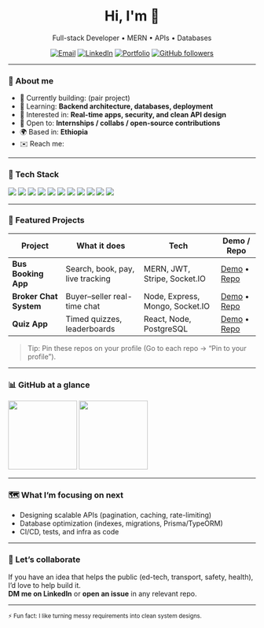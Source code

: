 <h1 align="center">Hi, I'm <YOUR NAME> 👋</h1>
<p align="center">
  Full-stack Developer • MERN • APIs • Databases
</p>

<!-- Quick badges -->
<p align="center">
  <a href="mailto:<your-email>"><img alt="Email" src="https://img.shields.io/badge/Email-Contact-informational?logo=gmail"></a>
  <a href="https://www.linkedin.com/in/<your-linkedin>"><img alt="LinkedIn" src="https://img.shields.io/badge/LinkedIn-Connect-blue?logo=linkedin"></a>
  <a href="https://<your-portfolio-domain>"><img alt="Portfolio" src="https://img.shields.io/badge/Portfolio-Visit-brightgreen?logo=vercel"></a>
  <a href="https://github.com/<your-username>?tab=followers"><img alt="GitHub followers" src="https://img.shields.io/github/followers/<your-username>?style=social"></a>
</p>

---

### 🚀 About me
- 🔭 Currently building: **<your current project>** (pair project)
- 🌱 Learning: **Backend architecture, databases, deployment**
- 🧰 Interested in: **Real-time apps, security, and clean API design**
- 🤝 Open to: **Internships / collabs / open-source contributions**
- 🌍 Based in: **Ethiopia**
- ✉️ Reach me: **<your-email>**

---

### 🧩 Tech Stack
<p>
  <!-- Keep it simple with badges. Add/remove as needed. -->
  <img src="https://img.shields.io/badge/JavaScript-ES6+-yellow?logo=javascript" />
  <img src="https://img.shields.io/badge/TypeScript-✨-blue?logo=typescript" />
  <img src="https://img.shields.io/badge/Node.js-Runtime-green?logo=node.js" />
  <img src="https://img.shields.io/badge/Express.js-API-black?logo=express" />
  <img src="https://img.shields.io/badge/React-UI-61DAFB?logo=react" />
  <img src="https://img.shields.io/badge/MongoDB-Database-4ea94b?logo=mongodb" />
  <img src="https://img.shields.io/badge/PostgreSQL-Database-336791?logo=postgresql" />
  <img src="https://img.shields.io/badge/Socket.IO-Realtime-black?logo=socketdotio" />
  <img src="https://img.shields.io/badge/JWT-Auth-orange?logo=jsonwebtokens" />
  <img src="https://img.shields.io/badge/Docker-Containers-2496ED?logo=docker" />
  <img src="https://img.shields.io/badge/Render-Deploy-46e3b7?logo=render" />
</p>

---

### 🌟 Featured Projects
<!-- Replace rows with your best 3–6 projects -->
| Project | What it does | Tech | Demo / Repo |
|---|---|---|---|
| **Bus Booking App** | Search, book, pay, live tracking | MERN, JWT, Stripe, Socket.IO | [Demo](<demo-link>) • [Repo](<repo-link>) |
| **Broker Chat System** | Buyer–seller real-time chat | Node, Express, Mongo, Socket.IO | [Demo](<demo-link>) • [Repo](<repo-link>) |
| **Quiz App** | Timed quizzes, leaderboards | React, Node, PostgreSQL | [Demo](<demo-link>) • [Repo](<repo-link>) |

> Tip: Pin these repos on your profile (Go to each repo → “Pin to your profile”).

---

### 📊 GitHub at a glance
<!-- These are optional third-party badges. If you prefer, remove this section. -->
<p>
  <img src="https://github-readme-stats.vercel.app/api?username=<your-username>&show_icons=true&hide_border=true" height="140" />
  <img src="https://github-readme-streak-stats.herokuapp.com/?user=<your-username>&hide_border=true" height="140" />
</p>

---

### 🗺️ What I’m focusing on next
- Designing scalable APIs (pagination, caching, rate-limiting)
- Database optimization (indexes, migrations, Prisma/TypeORM)
- CI/CD, tests, and infra as code

---

### 🤝 Let’s collaborate
If you have an idea that helps the public (ed-tech, transport, safety, health), I’d love to help build it.  
**DM me on LinkedIn** or **open an issue** in any relevant repo.

---

<sub>⚡ Fun fact: I like turning messy requirements into clean system designs.</sub>
